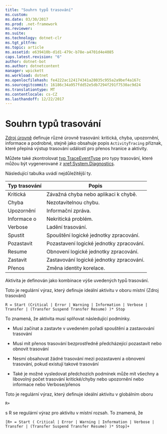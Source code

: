 ```yaml
---
title: "Souhrn typů trasování"
ms.custom: 
ms.date: 03/30/2017
ms.prod: .net-framework
ms.reviewer: 
ms.suite: 
ms.technology: dotnet-clr
ms.tgt_pltfrm: 
ms.topic: article
ms.assetid: e639410b-d1d1-479c-b78e-a4701d4e4085
caps.latest.revision: "6"
author: dotnet-bot
ms.author: dotnetcontent
manager: wpickett
ms.workload: dotnet
ms.openlocfilehash: fe4222ac124174341a28035c955a2a9bef4a167c
ms.sourcegitcommit: 16186c34a957fdd52e5db7294f291f7530ac9d24
ms.translationtype: MT
ms.contentlocale: cs-CZ
ms.lasthandoff: 12/22/2017
---
```

# <a name="trace-type-summary"></a>Souhrn typů trasování
[Zdroj úrovně](http://go.microsoft.com/fwlink/?LinkID=94943) definuje různé úrovně trasování: kritická, chyba, upozornění, informace a podrobné, stejně jako obsahuje popis `ActivityTracing` příznak, které přepíná výstup trasování událostí pro přenos hranice a aktivity.  
  
 Můžete také zkontrolovat [typ TraceEventType](http://go.microsoft.com/fwlink/?LinkId=95169) pro typy trasování, které můžou být vygenerované z <xref:System.Diagnostics>.  
  
 Následující tabulka uvádí nejdůležitější ty.  
  
|Typ trasování|Popis|  
|----------------|-----------------|  
|Kritická|Závažná chyba nebo aplikaci k chybě.|  
|Chyba|Nezotavitelnou chybu.|  
|Upozornění|Informační zpráva.|  
|Informace o|Nekritická problém.|  
|Verbose|Ladění trasování.|  
|Spustit|Spouštění logické jednotky zpracování.|  
|Pozastavit|Pozastavení logické jednotky zpracování.|  
|Resume|Obnovení logické jednotky zpracování.|  
|Zastavit|Zastavování logické jednotky zpracování.|  
|Přenos|Změna identity korelace.|  
  
 Aktivita je definován jako kombinace výše uvedených typů trasování.  
  
 Toto je regulární výraz, který definuje ideální aktivitu v oboru místní (Zdroj trasování)  
  
 `R = Start (Critical | Error | Warning | Information | Verbose | Transfer | (Transfer Suspend Transfer Resume) )* Stop`  
  
 To znamená, že aktivita musí splňovat následující podmínky.  
  
-   Musí začínat a zastavte v uvedeném pořadí spouštění a zastavování trasování  
  
-   Musí mít přenos trasování bezprostředně předcházející pozastavit nebo obnovit trasování  
  
-   Nesmí obsahovat žádné trasování mezi pozastavení a obnovení trasování, pokud existují takové trasování  
  
-   Také je možné vysledovat předchozích podmínek může mít všechny a libovolný počet trasování kritické/chyby nebo upozornění nebo informace nebo Verbose/přenos  
  
 Toto je regulární výraz, který definuje ideální aktivitu v globálním oboru  
  
```  
R+   
```  
  
 s R se regulární výraz pro aktivitu v místní rozsah. To znamená, že  
  
```  
[R+ = Start ( Critical | Error | Warning | Information | Verbose | Transfer | (Transfer Suspend Transfer Resume) )* Stop]+  
```
